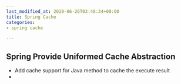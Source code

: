 ```yaml
---
last_modified_at: 2020-06-26T03:48:34+00:00
title: Spring Cache
categories:
- spring cache

---
```

## Spring Provide Uniformed Cache Abstraction

* Add cache support for Java method to cache the execute result
* 